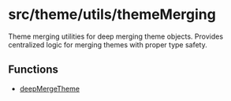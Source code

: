 # src/theme/utils/themeMerging

Theme merging utilities for deep merging theme objects. Provides centralized
logic for merging themes with proper type safety.

## Functions

- [deepMergeTheme](functions/deepMergeTheme.md)
